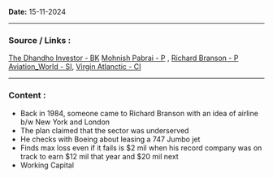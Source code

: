
**Date:** 15-11-2024

---
### Source / Links : 
[The Dhandho Investor - BK](../Links/Sources/Books/The%20Dhandho%20Investor%20-%20BK.md) 
[Mohnish Pabrai - P](../Links/People/Mohnish%20Pabrai%20-%20P.md) , [Richard Branson - P](../Links/People/Richard%20Branson%20-%20P.md)
[Aviation_World - SI](../Links/Sectors_Industries/Aviation_World%20-%20SI.md), [Virgin Atlanctic - CI](../Links/Companies%20-%20Individual/Virgin%20Atlanctic%20-%20CI.md)


---
### Content : 

* Back in 1984, someone came to Richard Branson with an idea of airline b/w New York and London 
* The plan claimed that the sector was underserved
* He checks with Boeing about leasing a 747 Jumbo jet
* Finds max loss even if it fails is $2 mil when his record company was on track to earn $12 mil that year and $20 mil next
* Working Capital 


